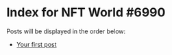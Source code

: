 # Index for NFT World #6990
Posts will be displayed in the order below:

- [Your first post](./001-first.md)

